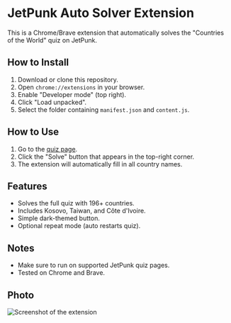 # JetPunk Auto Solver Extension

This is a Chrome/Brave extension that automatically solves the "Countries of the World" quiz on JetPunk.

## How to Install

1. Download or clone this repository.
2. Open `chrome://extensions` in your browser.
3. Enable "Developer mode" (top right).
4. Click "Load unpacked".
5. Select the folder containing `manifest.json` and `content.js`.

## How to Use

1. Go to the [quiz page](https://www.jetpunk.com/quizzes/how-many-countries-can-you-name).
2. Click the "Solve" button that appears in the top-right corner.
3. The extension will automatically fill in all country names.

## Features

- Solves the full quiz with 196+ countries.
- Includes Kosovo, Taiwan, and Côte d'Ivoire.
- Simple dark-themed button.
- Optional repeat mode (auto restarts quiz).

## Notes

- Make sure to run on supported JetPunk quiz pages.
- Tested on Chrome and Brave.

## Photo
![Screenshot of the extension](https://cdn.discordapp.com/attachments/1359949803555000483/1388813268499435570/pa.png?ex=6863aa26&is=686258a6&hm=bf447ce0f03f49c7c195971a0b5df97bb7cee797e98b6b5030f6b6f4446dfc7d&)
